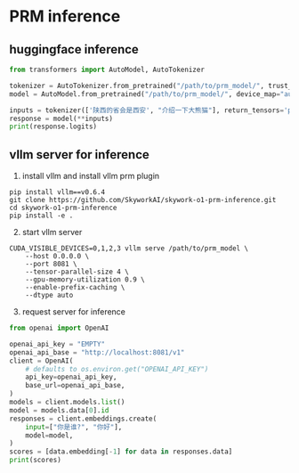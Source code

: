 # PRM inference

## huggingface inference

```python
from transformers import AutoModel, AutoTokenizer

tokenizer = AutoTokenizer.from_pretrained("/path/to/prm_model/", trust_remote_code=True)
model = AutoModel.from_pretrained("/path/to/prm_model/", device_map="auto", trust_remote_code=True).eval()

inputs = tokenizer(['陕西的省会是西安', "介绍一下大熊猫"], return_tensors='pt', padding=True).to(model.device)
response = model(**inputs)
print(response.logits)
```

## vllm server for inference

1. install vllm and install vllm prm plugin
```shell
pip install vllm==v0.6.4
git clone https://github.com/SkyworkAI/skywork-o1-prm-inference.git
cd skywork-o1-prm-inference
pip install -e .
```

2. start vllm server
```shell
CUDA_VISIBLE_DEVICES=0,1,2,3 vllm serve /path/to/prm_model \
    --host 0.0.0.0 \
    --port 8081 \
    --tensor-parallel-size 4 \
    --gpu-memory-utilization 0.9 \
    --enable-prefix-caching \
    --dtype auto
```

3. request server for inference

```python
from openai import OpenAI

openai_api_key = "EMPTY"
openai_api_base = "http://localhost:8081/v1"
client = OpenAI(
    # defaults to os.environ.get("OPENAI_API_KEY")
    api_key=openai_api_key,
    base_url=openai_api_base,
)
models = client.models.list()
model = models.data[0].id
responses = client.embeddings.create(
    input=["你是谁?", "你好"],
    model=model,
)
scores = [data.embedding[-1] for data in responses.data]
print(scores)
```